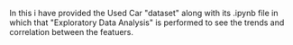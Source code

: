In this i have provided the Used Car "dataset" along with its .ipynb file in which that "Exploratory Data Analysis" is performed to see the trends and correlation between the featuers.
